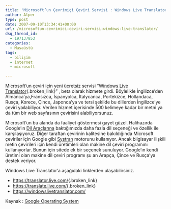 ```yaml
---
title: 'Microsoft’un Çevrimiçi Çeviri Servisi : Windows Live Translator'
author: Alper
type: post
date: 2007-09-10T13:34:41+00:00
url: /microsoftun-cevrimici-ceviri-servisi-windows-live-translator/
dsq_thread_id:
  - 197137853
categories:
  - Masaüstü
tags:
  - bilişim
  - internet
  - microsoft

---
```

Microsoft&#8217;un çeviri için yeni ücretsiz servisi &#8220;[Windows Live Translator][1]{.broken_link}&#8221; , beta olarak hizmete girdi. Böylelikle İngilizce&#8217;den Almanca&#8217;ya,Fransızca, İspanyolca, İtalycanca, Portekizce, Hollandaca, Rusça, Korece, Çince, Japonca&#8217;ya ve tersi şekilde bu dillerden İngilizce&#8217;ye çeviri yaılabiliyor. Verilen hizmet içerisinde 500 kelimeye kadar bir metni ya da tüm bir web sayfasının çevirisini alabiliyorsunuz.

Microsoft&#8217;un bu alanda da faaliyet göstermesi gayet güzel. Halihazırda Google&#8217;ın [Dil Araçlarına][2] baktığımızda daha fazla dil seçeneği ve özellik ile karşılaşıyoruz. Diğer taraftan çevirinin kalitesine bakıldığında Microsoft çeviriler için Google gibi [Systran][3] motorunu kullanıyor. Ancak bilgisayar ilişkili metin çevirileri için kendi üretimleri olan makine dil çeviri programını kullanıyorlar. Bunun için sitede ek bir seçenek sunuluyor. Google&#8217;ın kendi üretimi olan makine dil çeviri programı şu an Arapça, Çince ve Rusça&#8217;ya destek veriyor.

Windows Live Translator&#8217;a aşağıdaki linklerden ulaşabilirsiniz.

  * <https://translator.live.com/>{.broken_link}
  * <https://translate.live.com/>{.broken_link}
  * <https://windowslivetranslator.com/> 

Kaynak : [Google Operating System][4]

 [1]: https://translator.live.com/
 [2]: https://www.google.com/language_tools
 [3]: https://www.systransoft.com/
 [4]: https://googlesystem.blogspot.com/2007/09/microsoft-launches-translation-service.html